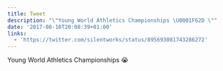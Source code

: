 ```yaml
---
title: Tweet
description: "\"Young World Athletics Championships \U0001F62D \""
date: '2017-08-10T20:08:39+01:00'
links:
  - 'https://twitter.com/silentworks/status/895693081743286272'
---
```

Young World Athletics Championships 😭 
